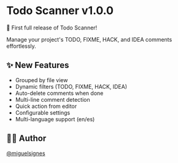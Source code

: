 # Todo Scanner v1.0.0

🚀 First full release of Todo Scanner!

Manage your project's TODO, FIXME, HACK, and IDEA comments effortlessly.

## ✨ New Features
- Grouped by file view
- Dynamic filters (TODO, FIXME, HACK, IDEA)
- Auto-delete comments when done
- Multi-line comment detection
- Quick action from editor
- Configurable settings
- Multi-language support (en/es)


## 🧑‍💻 Author
[@miguelsignes](https://github.com/miguelsignes)
